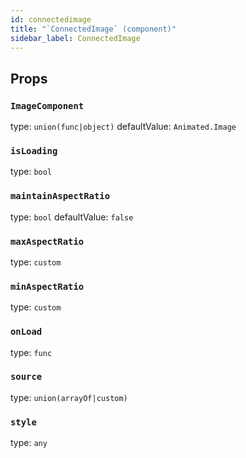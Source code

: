 ```yaml
---
id: connectedimage
title: "`ConnectedImage` (component)"
sidebar_label: ConnectedImage
---
```



Props
-----

### `ImageComponent`

type: `union(func|object)`
defaultValue: `Animated.Image`


### `isLoading`

type: `bool`


### `maintainAspectRatio`

type: `bool`
defaultValue: `false`


### `maxAspectRatio`

type: `custom`


### `minAspectRatio`

type: `custom`


### `onLoad`

type: `func`


### `source`

type: `union(arrayOf|custom)`


### `style`

type: `any`

